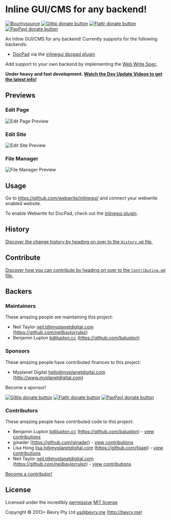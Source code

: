 # Inline GUI/CMS for any backend!

<!-- BADGES/ -->

[![Bountysource](https://api.bountysource.com/badge/tracker?tracker_id=230967)](https://www.bountysource.com/trackers/230967-webwrite-inlinegui?utm_source=230967&utm_medium=shield&utm_campaign=TRACKER_BADGE)
[![Gittip donate button](http://img.shields.io/gittip/bevry.png)](https://www.gittip.com/bevry/ "Donate weekly to this project using Gittip")
[![Flattr donate button](http://img.shields.io/flattr/donate.png?color=yellow)](http://flattr.com/thing/344188/balupton-on-Flattr "Donate monthly to this project using Flattr")
[![PayPayl donate button](http://img.shields.io/paypal/donate.png?color=yellow)](https://www.paypal.com/cgi-bin/webscr?cmd=_s-xclick&hosted_button_id=QB8GQPZAH84N6 "Donate once-off to this project using Paypal")

<!-- /BADGES -->


An Inline GUI/CMS for any backend! Currently supports for the following backends:

- [DocPad](http://docpad.org) via the [inlinegui docpad plugin](http://docpad.org/p/inlinegui)

Add support to your own backend by implementing the [Web Write Spec](https://github.com/webwrite/spec).

**Under heavy and fast development. [Watch the Dev Update Videos to get the latest info!](https://cloudup.com/cF6jns2vGKv)**


## Previews

### Edit Page

![Edit Page Preview](https://raw.github.com/webwrite/inlinegui/0b02ffc96fccd4b1327a617ec3dc6a2dec326150/src/files/resources/images/edit-page.jpg)


### Edit Site

![Edit Site Preview](https://raw.github.com/webwrite/inlinegui/0b02ffc96fccd4b1327a617ec3dc6a2dec326150/src/files/resources/images/edit-site.jpg)

### File Manager

![File Manager Preview](https://raw.github.com/webwrite/inlinegui/0b02ffc96fccd4b1327a617ec3dc6a2dec326150/src/files/resources/images/file-manager.jpg)


## Usage

Go to https://github.com/webwrite/inlinegui/ and connect your webwrite enabled website.

To enable Webwrite for DocPad, check out the [inlinegui plugin](http://docpad.org/plugin/inlinegui).


<!-- HISTORY/ -->

## History
[Discover the change history by heading on over to the `History.md` file.](https://github.com/webwrite/inlinegui/blob/master/History.md#files)

<!-- /HISTORY -->


<!-- CONTRIBUTE/ -->

## Contribute

[Discover how you can contribute by heading on over to the `Contributing.md` file.](https://github.com/webwrite/inlinegui/blob/master/Contributing.md#files)

<!-- /CONTRIBUTE -->


<!-- BACKERS/ -->

## Backers

### Maintainers

These amazing people are maintaining this project:

- Neil Taylor <neil.t@myplanetdigital.com> (https://github.com/neilbaylorrulez)
- Benjamin Lupton <b@lupton.cc> (https://github.com/balupton)

### Sponsors

These amazing people have contributed finances to this project:

- Myplanet Digital <hello@myplanetdigital.com> (http://www.myplanetdigital.com)

Become a sponsor!

[![Gittip donate button](http://img.shields.io/gittip/bevry.png)](https://www.gittip.com/bevry/ "Donate weekly to this project using Gittip")
[![Flattr donate button](http://img.shields.io/flattr/donate.png?color=yellow)](http://flattr.com/thing/344188/balupton-on-Flattr "Donate monthly to this project using Flattr")
[![PayPayl donate button](http://img.shields.io/paypal/donate.png?color=yellow)](https://www.paypal.com/cgi-bin/webscr?cmd=_s-xclick&hosted_button_id=QB8GQPZAH84N6 "Donate once-off to this project using Paypal")

### Contributors

These amazing people have contributed code to this project:

- Benjamin Lupton <b@lupton.cc> (https://github.com/balupton) - [view contributions](https://github.com/webwrite/inlinegui/commits?author=balupton)
- ginader (https://github.com/ginader) - [view contributions](https://github.com/webwrite/inlinegui/commits?author=ginader)
- Lisa Hong <lisa.h@myplanetdigital.com> (https://github.com/lisaej) - [view contributions](https://github.com/webwrite/inlinegui/commits?author=lisaej)
- Neil Taylor <neil.t@myplanetdigital.com> (https://github.com/neilbaylorrulez) - [view contributions](https://github.com/webwrite/inlinegui/commits?author=neilbaylorrulez)

[Become a contributor!](https://github.com/webwrite/inlinegui/blob/master/Contributing.md#files)

<!-- /BACKERS -->


<!-- LICENSE/ -->

## License

Licensed under the incredibly [permissive](http://en.wikipedia.org/wiki/Permissive_free_software_licence) [MIT license](https://github.com/webwrite/inlinegui/blob/master/LICENSE.md#readme)

Copyright &copy; 2013+ Bevry Pty Ltd <us@bevry.me> (http://bevry.me)

<!-- /LICENSE -->


